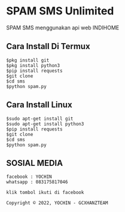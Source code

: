 # SPAM SMS Unlimited
SPAM SMS menggunakan api web INDIHOME

## Cara Install Di Termux
```
$pkg install git
$pkg install python3
$pip install requests
$git clone 
$cd sms
$python spam.py
```


## Cara Install Linux
```
$sudo apt-get install git
$sudo apt-get install python3
$pip install requests
$git clone 
$cd sms
$python spam.py
```


## SOSIAL MEDIA
```
facebook : YOCHIN               
whatsapp : 083175817046          

klik tombol ikuti di facebook                 
       
Copyright © 2022, YOCHIN - GCXHANZTEAM     
      


